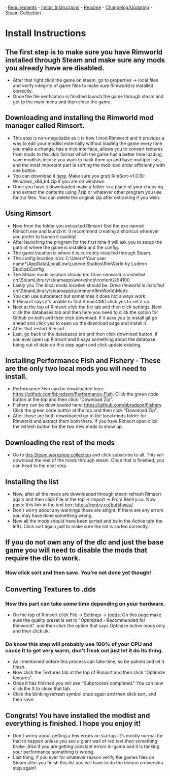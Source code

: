 · [Requirements](https://github.com/H0wd3n/Boomalope-Blues/blob/main/Requirements.md) - [Install Instructions](https://github.com/H0wd3n/Boomalope-Blues/blob/main/Install-Instructions.md) - [Readme](https://github.com/H0wd3n/Boomalope-Blues/blob/main/README.md) - [Changelog/Updating](https://github.com/H0wd3n/Boomalope-Blues/blob/main/Updating%20-%20Changelog.md) - [Steam Collection](https://steamcommunity.com/sharedfiles/filedetails/?id=2950431243) ·
# Install Instructions
## The first step is to make sure you have Rimworld installed through Steam and make sure any mods you already have are disabled.
- After that right click the game on steam, go to properties -> local files and verify integrity of game files to make sure Rimworld is installed correctly.
- Once the file verification is finished launch the game through steam and get to the main menu and then close the game.

## Downloading and installing the Rimworld mod manager called Rimsort. 
- This step is non-negotiable as it is how I mod Rimworld and it provides a way to edit your modlist externally without loading the game every time you make a change, has a nice interface, allows you to convert textures from mods to the .dds format which the game has a better time loading, save modlists incase you want to back them up and have multiple lists, and the most important part is sorting the mod load order efficiently with one button.
- You can download it [here]([https://github.com/rimpy-custom/RimPy/releases/tag/1.2.6.28](https://github.com/RimSort/RimSort)). Make sure you grab RimSort-v1.0.10-Windows_x86_64.zip if you are on windows.
- Once you have it downloaded make a folder in a place of your choosing and extract the contents using 7zip or whatever other program you use for zip files. You can delete the original zip after extracting if you wish.

## Using Rimsort
- Now from the folder you extracted Rimsort find the exe named Rimsort.exe and launch it. (I recommend creating a shortcut wherever you prefer to launch it quickly)
- After launching the program for the first time it will ask you to setup the path of where the game is installed and the config.
- The game location is where it is currently installed through Steam.
- The config location is in: C:\Users\*Your user name*\AppData\LocalLow\Ludeon Studios\RimWorld by Ludeon Studios\Config
- The Steam mods location should be: *Drive rimworld is installed on*:\SteamLibrary\steamapps\workshop\content\294100
- Lastly you The local mods location should be: *Drive rimworld is installed on*:\SteamLibrary\steamapps\common\RimWorld\Mods
- You can use autodetect but sometimes it does not always work.
- If Rimsort says it's unable to find SteamCMD click yes to set it up.
- Next at the top of Rimsort click the file tab and then click settings. Next click the databases tab and then here you need to click the option for Github on both and then click download. If it asks you to install git go ahead and click yes to open up the download page and install it. 
- After that restart Rimsort. 
- Last, go back to the databases tab and then click download button. If you ever open up Rimsort and it says something about the database being out of date do this step again and click update existing.

## Installing Performance Fish and Fishery - These are the only two local mods you will need to install.
- Performance Fish can be downloaded here: https://github.com/bbradson/Performance-Fish. Click the green code button at the top and then click "Download Zip".
- Fishery can be downloaded here: https://github.com/bbradson/Fishery. Click the green code button at the top and then click "Download Zip".
- After those are both downloaded go to the local mods folder for Rimworld and extract them both there. If you have Rimsort open click the refresh button for the two new mods to show up.

## Downloading the rest of the mods
- Go to [this Steam workshop collection](https://steamcommunity.com/sharedfiles/filedetails/?id=2950431243) and click subscribe to all. This will download the rest of the mods through steam. Once that is finished, you can head to the next step.

## Installing the list 
- Now, after all the mods are downloaded through steam refresh Rimsort again and then click File at the top -> Import -> From Rentry.co. Now paste this link in the text box: https://rentry.co/but5hwau/
- Don't worry about any warnings those are alright. If there are any errors you may have done something wrong.
- Now all the mods should have been sorted and be in the Active tab( the left). Click sort again just to make sure the list is sorted correctly.

## If you do not own any of the dlc and just the base game you will need to disable the mods that require the dlc to work.

### Now click sort and then save. You're not done yet though!
## Converting Textures to .dds
### Now this part can take some time depending on your hardware.
- On the top of Rimsort click File -> Settings -> [todds](https://toddhoward.sexy/). On this page make sure the quality preset is set to "Optimized - Recommended for Rimworld". and then click the option that says Optimize active mods only and then click ok.
### Do know this step will probably use 100% of your CPU and cause it to get very warm, don't freak out just let it do its thing.
- As I mentioned before this process can take time, so be patient and let it finish.
- Now click the Textures tab at the top of Rimsort and then click "Optimize textures".
- Once it has finished you will see "Subprocess completed." You can now click the X to close that tab.
- Click the blinking refresh symbol once again and then click  sort, and then save.

##  Congrats! You have installed the modlist and everything is finished. I hope you enjoy it!
 - Don't worry about getting a few errors on startup. It's mostly normal for that to happen unless you see a giant wall of red text then something broke. Also if you are getting constant errors in-game and it is tanking your performance something is wrong.
 - Last thing, if you ever for whatever reason verify the games files on Steam after you finish this list you will have to do the texture conversion step again!
